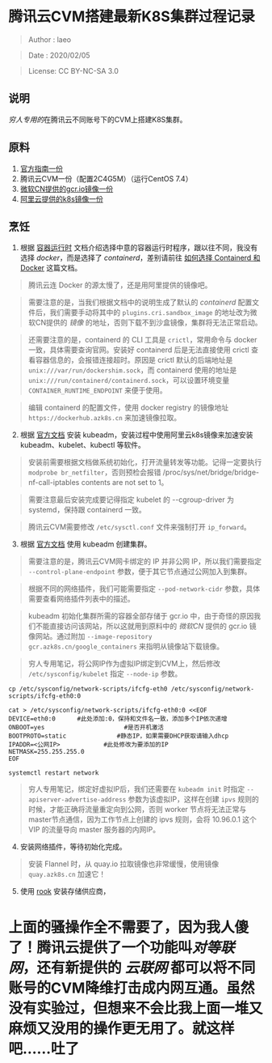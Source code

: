 # 腾讯云CVM搭建最新K8S集群过程记录

> Author : laeo

> Date   : 2020/02/05

> License: CC BY-NC-SA 3.0

## 说明

*穷人专用的*在腾讯云不同账号下的CVM上搭建K8S集群。

## 原料

1. [官方指南一份](https://kubernetes.io/docs/setup/production-environment/tools/kubeadm/create-cluster-kubeadm/)
2. 腾讯云CVM一份（配置2C4G5M）（运行CentOS 7.4）
3. [微软CN提供的gcr.io镜像一份](https://mirror.azure.cn/help/gcr-proxy-cache.html)
4. [阿里云提供的k8s镜像一份](https://developer.aliyun.com/mirror/kubernetes)

## 烹饪

1. 根据 [容器运行时](https://kubernetes.io/zh/docs/setup/production-environment/) 文档介绍选择中意的容器运行时程序，跟以往不同，我没有选择 *docker*，而是选择了 *containerd*，差别请前往 [如何选择 Containerd 和 Docker](https://cloud.tencent.com/document/product/457/35747) 这篇文档。

> 腾讯云连 Docker 的源太慢了，还是用阿里提供的镜像吧。

> 需要注意的是，当我们根据文档中的说明生成了默认的 *containerd* 配置文件后，我们需要手动将其中的 `plugins.cri.sandbox_image` 的地址改为微软CN提供的 *镜像* 的地址，否则下载不到沙盒镜像，集群将无法正常启动。

> 还需要注意的是，containerd 的 CLI 工具是 `crictl`，常用命令与 docker 一致，具体需要查询官网。安装好 containerd 后是无法直接使用 crictl 查看容器信息的，会报错连接超时。原因是 crictl 默认的后端地址是 `unix:///var/run/dockershim.sock`，而 containerd 使用的地址是 `unix:///run/containerd/containerd.sock`，可以设置环境变量 `CONTAINER_RUNTIME_ENDPOINT` 来便于使用。

> 编辑 containerd 的配置文件，使用 docker registry 的镜像地址 `https://dockerhub.azk8s.cn` 来加速镜像拉取。

2. 根据 [官方文档](https://kubernetes.io/docs/setup/production-environment/tools/kubeadm/install-kubeadm/) 安装 kubeadm，安装过程中使用阿里云k8s镜像来加速安装 kubeadm、kubelet、kubectl 等软件。

> 安装前需要根据文档做系统初始化，打开流量转发等功能。记得一定要执行 `modprobe br_netfilter`，否则预检会报错 /proc/sys/net/bridge/bridge-nf-call-iptables contents are not set to 1。

> 需要注意最后安装完成要记得指定 kubelet 的 --cgroup-driver 为 systemd，保持跟 containerd 一致。

> 腾讯云CVM需要修改 `/etc/sysctl.conf` 文件来强制打开 `ip_forward`。

3. 根据 [官方文档](https://kubernetes.io/docs/setup/production-environment/tools/kubeadm/create-cluster-kubeadm/) 使用 kubeadm 创建集群。

> 需要注意的是，腾讯云CVM网卡绑定的 IP 并非公网 IP，所以我们需要指定 `--control-plane-endpoint` 参数，便于其它节点通过公网加入到集群。

> 根据不同的网络插件，我们可能需要指定 `--pod-network-cidr` 参数，具体需要查看网络插件列表中的描述。

> kubeadm 初始化集群所需的容器全部存储于 gcr.io 中，由于奇怪的原因我们不能直接访问该网站，所以这就用到原料中的 *微软CN* 提供的 gcr.io 镜像网站。通过附加 `--image-repository gcr.azk8s.cn/google_containers` 来指明从镜像站下载镜像。

> 穷人专用笔记，将公网IP作为虚拟IP绑定到CVM上，然后修改 `/etc/sysconfig/kubelet` 指定 `--node-ip` 参数。

```
cp /etc/sysconfig/network-scripts/ifcfg-eth0 /etc/sysconfig/network-scripts/ifcfg-eth0:0

cat > /etc/sysconfig/network-scripts/ifcfg-eth0:0 <<EOF
DEVICE=eth0:0      #此处添加:0，保持和文件名一致，添加多个IP依次递增
ONBOOT=yes                      #是否开机激活
BOOTPROTO=static              #静态IP，如果需要DHCP获取请输入dhcp
IPADDR=<公网IP>            #此处修改为要添加的IP
NETMASK=255.255.255.0
EOF

systemctl restart network
```

> 穷人专用笔记，绑定好虚拟IP后，我们还需要在 `kubeadm init` 时指定 `--apiserver-advertise-address` 参数为该虚拟IP，这样在创建 `ipvs` 规则的时候，才能正确将流量重定向到公网，否则 worker 节点将无法正常与 master节点通信，因为工作节点上创建的 ipvs 规则，会将 10.96.0.1 这个 VIP 的流量导向 master 服务器的内网IP。

4. 安装网络插件，等待初始化完成。

> 安装 Flannel 时，从 quay.io 拉取镜像也非常缓慢，使用镜像 `quay.azk8s.cn` 加速它！

5. 使用 [rook](https://rook.io/docs/rook/v1.2/ceph-quickstart.html) 安装存储供应商，


# 上面的骚操作全不需要了，因为我人傻了！腾讯云提供了一个功能叫*对等联网*，还有新提供的 *云联网* 都可以将不同账号的CVM降维打击成内网互通。虽然没有实验过，但想来不会比我上面一堆又麻烦又没用的操作更无用了。就这样吧……吐了
